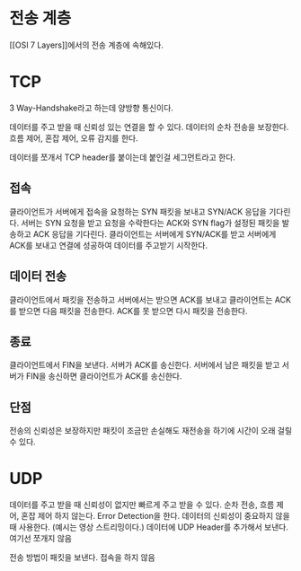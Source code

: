 # 전송 계층
[[OSI 7 Layers]]에서의 전송 계층에 속해있다.

# TCP
3 Way-Handshake라고 하는데 양방향 통신이다.

데이터를 주고 받을 때 신뢰성 있는 연결을 할 수 있다.
데이터의 순차 전송을 보장한다.
흐름 제어, 혼잡 제어, 오류 감지를 한다.

데이터를 쪼개서 TCP header를 붙이는데 붙인걸 세그먼트라고 한다.

## 접속
클라이언트가 서버에게 접속을 요청하는 SYN 패킷을 보내고 SYN/ACK 응답을 기다린다.
서버는 SYN 요청을 받고 요청을 수락한다는 ACK와 SYN flag가 설정된 패킷을 발송하고 ACK 응답을 기다린다.
클라이언트는 서버에게 SYN/ACK를 받고 서버에게 ACK를 보내고 연결에 성공하여 데이터를 주고받기 시작한다.

## 데이터 전송
클라이언트에서 패킷을 전송하고 서버에서는 받으면 ACK를 보내고
클라이언트는 ACK를 받으면 다음 패킷을 전송한다.
ACK를 못 받으면 다시 패킷을 전송한다.

## 종료
클라이언트에서 FIN을 보낸다.
서버가 ACK를 송신한다.
서버에서 남은 패킷을 받고 서버가 FIN을 송신하면
클라이언트가 ACK를 송신한다.

## 단점
전송의 신뢰성은 보장하지만
패킷이 조금만 손실해도 재전송을 하기에
시간이 오래 걸릴 수 있다.


# UDP
데이터를 주고 받을 때 신뢰성이 없지만 빠르게 주고 받을 수 있다.
순차 전송, 흐름 제어, 혼잡 제어 하지 않는다.
Error Detection을 한다.
데이터의 신뢰성이 중요하지 않을 때 사용한다. (예시는 영상 스트리밍이다.)
데이터에 UDP Header를 추가해서 보낸다. 여기선 쪼개지 않음

전송 방법이 패킷을 보낸다.
접속을 하지 않음
